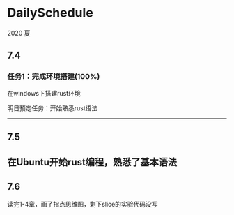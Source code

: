 # DailySchedule
2020 夏

##  7.4

### 任务1：完成环境搭建(100%)

在windows下搭建rust环境

 明日预定任务：开始熟悉rust语法

---
##  7.5

在Ubuntu开始rust编程，熟悉了基本语法
---
##  7.6

读完1-4章，画了指点思维图，剩下slice的实验代码没写
